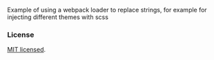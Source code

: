 Example of using a webpack loader to replace strings, for example
for injecting different themes with scss

### License

[MIT licensed](./LICENSE).
